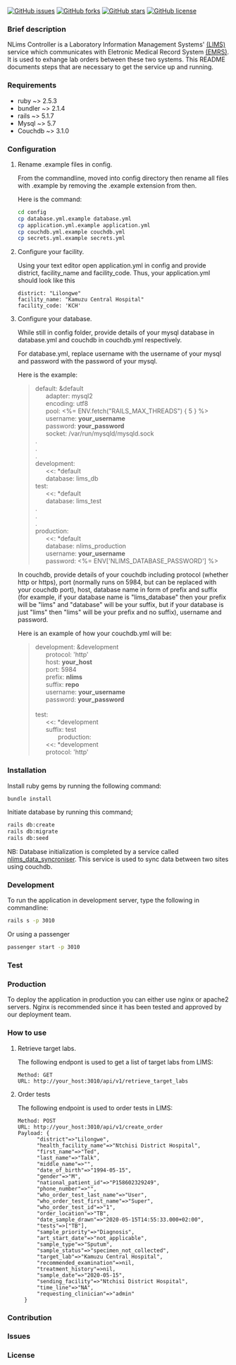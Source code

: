 [![GitHub issues](https://img.shields.io/github/issues/BaobabHealthTrust/nlims_controller)](https://github.com/BaobabHealthTrust/nlims_controller/issues) [![GitHub forks](https://img.shields.io/github/forks/BaobabHealthTrust/nlims_controller)](https://github.com/BaobabHealthTrust/nlims_controller/network) [![GitHub stars](https://img.shields.io/github/stars/BaobabHealthTrust/nlims_controller)](https://github.com/BaobabHealthTrust/nlims_controller/stargazers) [![GitHub license](https://img.shields.io/github/license/BaobabHealthTrust/nlims_controller)](https://github.com/BaobabHealthTrust/nlims_controller)
### Brief description

NLims Controller is a Laboratory Information Management Systems' [(LIMS)](https://github.com/BaobabHealthTrust/iBLIS.git) service which communicates with Eletronic Medical Record System [(EMRS)](https://github.com/BaobabHealthTrust/BHT-EMR-API.git). It is used to exhange lab orders between these two systems.
This README documents steps that are necessary to get the service up and running.

### Requirements

* ruby ~> 2.5.3
* bundler ~> 2.1.4
* rails ~> 5.1.7
* Mysql ~> 5.7
* Couchdb ~> 3.1.0

### Configuration
1. Rename .example files in config.

   From the commandline, moved into config directory then rename all files with .example by removing the .example extension from then. 
   
   Here is the command: 
   ```bash
   cd config
   cp database.yml.example database.yml
   cp application.yml.example application.yml
   cp couchdb.yml.example couchdb.yml
   cp secrets.yml.example secrets.yml
   ```
   
2. Configure your facility.
   
   Using your text editor open application.yml in config and provide district, facility_name and facility_code.
   Thus, your application.yml should look like this 
   ```
   district: "Lilongwe"
   facility_name: "Kamuzu Central Hospital"
   facility_code: 'KCH'
   ```
   
2. Configure your database.

   While still in config folder, provide details of your mysql database in database.yml and couchdb in couchdb.yml respectively. 
   
   For database.yml, replace username with the username of your mysql and password with the password of your mysql.
   
   Here is the example:
   
   >default: &default<br>
    &nbsp;&nbsp;&nbsp;&nbsp;&nbsp;&nbsp;adapter: mysql2<br>
    &nbsp;&nbsp;&nbsp;&nbsp;&nbsp;&nbsp;encoding: utf8<br>
    &nbsp;&nbsp;&nbsp;&nbsp;&nbsp;&nbsp;pool: <%= ENV.fetch("RAILS_MAX_THREADS") { 5 } %><br>
    &nbsp;&nbsp;&nbsp;&nbsp;&nbsp;&nbsp;username: **your_username**<br>
    &nbsp;&nbsp;&nbsp;&nbsp;&nbsp;&nbsp;password: **your_password**<br>
    &nbsp;&nbsp;&nbsp;&nbsp;&nbsp;&nbsp;socket: /var/run/mysqld/mysqld.sock<br>
   .<br>
   .<br>
   .<br>
   development:<br>
   &nbsp;&nbsp;&nbsp;&nbsp;&nbsp;&nbsp;<<: *default<br>
   &nbsp;&nbsp;&nbsp;&nbsp;&nbsp;&nbsp;database: lims_db<br>
   test:<br>
   &nbsp;&nbsp;&nbsp;&nbsp;&nbsp;&nbsp;<<: *default<br>
   &nbsp;&nbsp;&nbsp;&nbsp;&nbsp;&nbsp;database: lims_test<br>
   .<br>
   .<br>
   .<br>
   production:<br>
   &nbsp;&nbsp;&nbsp;&nbsp;&nbsp;&nbsp;<<: *default<br>
   &nbsp;&nbsp;&nbsp;&nbsp;&nbsp;&nbsp;database: nlims_production<br>
   &nbsp;&nbsp;&nbsp;&nbsp;&nbsp;&nbsp;username: **your_username**<br>
   &nbsp;&nbsp;&nbsp;&nbsp;&nbsp;&nbsp;password: <%= ENV['NLIMS_DATABASE_PASSWORD'] %><br>
   
   In couchdb, provide details of your couchdb including protocol (whether http or https), port (normally runs on 5984, but can be replaced with your couchdb port), host, database name in form of prefix and suffix (for example, if your database name is "lims_database" then your prefix will be "lims" and "database" will be your suffix, but if your database is just "lims" then "lims" will be your prefix and no suffix), username and password.
   
   Here is an example of how your couchdb.yml will be:
   
   >development: &development<br>
   &nbsp;&nbsp;&nbsp;&nbsp;&nbsp;&nbsp;protocol: 'http'<br>
   &nbsp;&nbsp;&nbsp;&nbsp;&nbsp;&nbsp;host: **your_host**<br>
   &nbsp;&nbsp;&nbsp;&nbsp;&nbsp;&nbsp;port: 5984<br>
   &nbsp;&nbsp;&nbsp;&nbsp;&nbsp;&nbsp;prefix: **nlims**<br>
   &nbsp;&nbsp;&nbsp;&nbsp;&nbsp;&nbsp;suffix: **repo**<br>
   &nbsp;&nbsp;&nbsp;&nbsp;&nbsp;&nbsp;username: **your_username**<br>
   &nbsp;&nbsp;&nbsp;&nbsp;&nbsp;&nbsp;password: **your_password**<br>
   &nbsp;<br>
   test:<br>
   &nbsp;&nbsp;&nbsp;&nbsp;&nbsp;&nbsp;<<: *development<br>
   &nbsp;&nbsp;&nbsp;&nbsp;&nbsp;&nbsp;suffix: test<br>
   &nbsp;&nbsp;&nbsp;&nbsp;&nbsp;&nbsp;
   &nbsp;&nbsp;&nbsp;&nbsp;&nbsp;&nbsp;production:<br>
   &nbsp;&nbsp;&nbsp;&nbsp;&nbsp;&nbsp;<<: *development<br>
   &nbsp;&nbsp;&nbsp;&nbsp;&nbsp;&nbsp;protocol: 'http'<br>
   
   
### Installation

   Install ruby gems by running the following command:
   ```bash
   bundle install
   ```
   Initiate database by running this command;
   ```bash
   rails db:create
   rails db:migrate
   rails db:seed
   ```
   NB: Database initialization is completed by a service called [nlims_data_syncroniser](https://github.com/BaobabHealthTrust/nlims_data_syncroniser.git). This service is used to sync data between two sites using couchdb. 
### Development

   To run the application in development server, type the following in commandline:
   ```bash
   rails s -p 3010
   ```
   Or using a passenger
   ```bash
   passenger start -p 3010
   ```
### Test

### Production

   To deploy the application in production you can either use nginx or apache2 servers. Nginx is recommended since it has been tested and approved by our deployment team.
   

### How to use

   
   1. Retrieve target labs.

      The following endpont is used to get a list of target labs from LIMS:
      ```
      Method: GET
      URL: http://your_host:3010/api/v1/retrieve_target_labs
      ```
   1. Order tests

      The following endpoint is used to order tests in LIMS: 
      ```
      Method: POST
      URL: http://your_host:3010/api/v1/create_order
      Payload: {
            "district"=>"Lilongwe",
            "health_facility_name"=>"Ntchisi District Hospital",
            "first_name"=>"Ted",
            "last_name"=>"Talk",
            "middle_name"=>"",
            "date_of_birth"=>"1994-05-15",
            "gender"=>"M",
            "national_patient_id"=>"P158602329249",
            "phone_number"=>"", 
            "who_order_test_last_name"=>"User", 
            "who_order_test_first_name"=>"Super", 
            "who_order_test_id"=>"1", 
            "order_location"=>"TB", 
            "date_sample_drawn"=>"2020-05-15T14:55:33.000+02:00", 
            "tests"=>["TB"], 
            "sample_priority"=>"Diagnosis", 
            "art_start_date"=>"not_applicable", 
            "sample_type"=>"Sputum", 
            "sample_status"=>"specimen_not_collected", 
            "target_lab"=>"Kamuzu Central Hospital", 
            "recommended_examination"=>nil, 
            "treatment_history"=>nil, 
            "sample_date"=>"2020-05-15", 
            "sending_facility"=>"Ntchisi District Hospital", 
            "time_line"=>"NA", 
            "requesting_clinician"=>"admin"
        }
      ```

### Contribution

### Issues

### License
